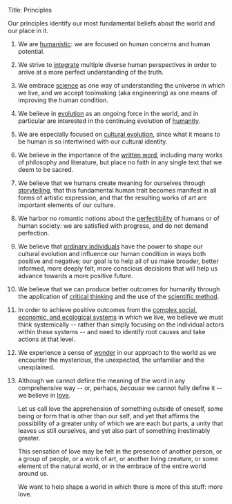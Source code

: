 Title: Principles

Our principles identify our most fundamental beliefs about the world and our place in it.

1. We are [humanistic][humanism]: we are focused on human concerns and human potential.

2. We strive to [integrate][integral] multiple diverse human perspectives in order to arrive at a more perfect understanding of the truth.

3. We embrace [science][] as one way of understanding the universe in which we live, and we accept toolmaking (aka engineering) as one means of improving the human condition.

4. We believe in [evolution][] as an ongoing force in the world, and in particular are interested in the continuing evolution of [humanity][humanism].

5. We are especially focused on [cultural evolution][cultural-evolution], since what it means to be human is so intertwined with our cultural identity.

6. We believe in the importance of the [written word][written-word], including many works of philosophy and literature, but place no faith in any single text that we deem to be sacred.

7. We believe that we humans create meaning for ourselves through [storytelling][stories], that this fundamental human trait becomes manifest in all forms of artistic expression, and that the resulting works of art are important elements of our culture.

8. We harbor no romantic notions about the [perfectibility][imperfection] of humans or of human society: we are satisfied with progress, and do not demand perfection.

9. We believe that [ordinary individuals][individuals] have the power to shape our cultural evolution and influence our human condition in ways both positive and negative; our goal is to help all of us make broader, better informed, more deeply felt, more conscious decisions that will help us advance towards a more positive future.

10. We believe that we can produce better outcomes for humanity through the application of [critical thinking][critical-thinking] and the use of the [scientific method][science].

11. In order to achieve positive outcomes from the [complex social, economic, and ecological systems][systemic] in which we live, we believe we must think systemically -- rather than simply focusing on the individual actors within these systems -- and need to identify root causes and take actions at that level.

12. We experience a sense of [wonder][] in our approach to the world as we encounter the mysterious, the unexpected, the unfamiliar and the unexplained.

13. Although we cannot define the meaning of the word in any comprehensive way -- or, perhaps, *because* we cannot fully define it -- we believe in [love][].

	Let us call love the apprehension of something outside of oneself, some being or form that is other than our self, and yet that affirms the possibility of a greater unity of which we are each but parts, a unity that leaves us still ourselves, and yet also part of something inestimably greater.

	This sensation of love may be felt in the presence of another person, or a group of people, or a work of art, or another living creature, or some element of the natural world, or in the embrace of the entire world around us.

	We want to help shape a world in which there is more of this stuff: more love.

[critical-thinking]:  ../tags/critical-thinking.html
[cultural-evolution]: ../tags/cultural-evolution.html
[education]:          ../tags/education.html
[evolution]:          ../tags/evolution.html
[humanism]:           ../tags/humanism.html
[imperfection]:       ../tags/imperfection.html
[individuals]:        ../tags/individuals.html
[integral]:           ../tags/integral.html
[love]:               ../tags/love.html
[property]:           ../tags/property.html
[science]:            ../tags/science.html
[systemic]:           ../tags/systemic.html
[toolmaking]:         ../tags/toolmaking.html
[wonder]:             ../tags/wonder.html
[written-word]:       ../tags/written-word.html

[balance]:            ../tags/balance.html
[democracy]:          ../tags/democracy.html
[diversity]:          ../tags/diversity.html
[education]:          ../tags/education.html
[equality]:           ../tags/equality.html
[liberty]:            ../tags/liberty.html
[parenthood]:         ../tags/parenthood.html
[property]:           ../tags/property.html
[rule-of-law]:        ../tags/rule-of-law.html
[society]:            ../tags/society.html
[stories]:            ../tags/stories.html
[value-creation]:     ../tags/value-creation.html
